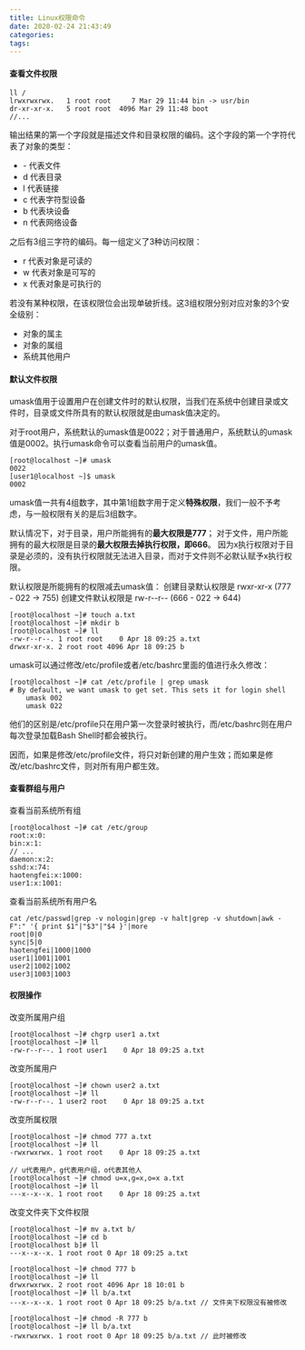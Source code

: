 ```yaml
---
title: Linux权限命令
date: 2020-02-24 21:43:49
categories:
tags:
---
```

#### 查看文件权限
```linux
ll /
lrwxrwxrwx.   1 root root     7 Mar 29 11:44 bin -> usr/bin
dr-xr-xr-x.   5 root root  4096 Mar 29 11:48 boot
//...
```
输出结果的第一个字段就是描述文件和目录权限的编码。这个字段的第一个字符代表了对象的类型：

 - \-  代表文件
 - d  代表目录
 - l  代表链接
 - c  代表字符型设备
 - b  代表块设备
 - n  代表网络设备

之后有3组三字符的编码。每一组定义了3种访问权限：

 - r 代表对象是可读的
 - w 代表对象是可写的
 - x 代表对象是可执行的

若没有某种权限，在该权限位会出现单破折线。这3组权限分别对应对象的3个安全级别：

 - 对象的属主
 - 对象的属组
 - 系统其他用户


#### 默认文件权限
umask值用于设置用户在创建文件时的默认权限，当我们在系统中创建目录或文件时，目录或文件所具有的默认权限就是由umask值决定的。

对于root用户，系统默认的umask值是0022；对于普通用户，系统默认的umask值是0002。执行umask命令可以查看当前用户的umask值。
```linux
[root@localhost ~]# umask
0022
[user1@localhost ~]$ umask
0002
```

umask值一共有4组数字，其中第1组数字用于定义**特殊权限**，我们一般不予考虑，与一般权限有关的是后3组数字。

默认情况下，对于目录，用户所能拥有的**最大权限是777**；
对于文件，用户所能拥有的最大权限是目录的**最大权限去掉执行权限，即666**。
因为x执行权限对于目录是必须的，没有执行权限就无法进入目录，而对于文件则不必默认赋予x执行权限。

默认权限是所能拥有的权限减去umask值：
创建目录默认权限是 rwxr-xr-x (777 - 022  ->  755)
创建文件默认权限是 rw-r--r-- (666 - 022 -> 644)
```linux
[root@localhost ~]# touch a.txt
[root@localhost ~]# mkdir b
[root@localhost ~]# ll
-rw-r--r--. 1 root root    0 Apr 18 09:25 a.txt
drwxr-xr-x. 2 root root 4096 Apr 18 09:25 b
```

umask可以通过修改/etc/profile或者/etc/bashrc里面的值进行永久修改：
```linux
[root@localhost ~]# cat /etc/profile | grep umask
# By default, we want umask to get set. This sets it for login shell
    umask 002
    umask 022
```

他们的区别是/etc/profile只在用户第一次登录时被执行，而/etc/bashrc则在用户每次登录加载Bash Shell时都会被执行。

因而，如果是修改/etc/profile文件，将只对新创建的用户生效；而如果是修改/etc/bashrc文件，则对所有用户都生效。

#### 查看群组与用户
查看当前系统所有组
```linux
[root@localhost ~]# cat /etc/group
root:x:0:
bin:x:1:
// ...
daemon:x:2:
sshd:x:74:
haotengfei:x:1000:
user1:x:1001:
```

查看当前系统所有用户名
```linux
cat /etc/passwd|grep -v nologin|grep -v halt|grep -v shutdown|awk -F":" '{ print $1"|"$3"|"$4 }'|more
root|0|0
sync|5|0
haotengfei|1000|1000
user1|1001|1001
user2|1002|1002
user3|1003|1003
```

#### 权限操作
改变所属用户组
```linux
[root@localhost ~]# chgrp user1 a.txt
[root@localhost ~]# ll
-rw-r--r--. 1 root user1    0 Apr 18 09:25 a.txt
```

改变所属用户
```linux
[root@localhost ~]# chown user2 a.txt
[root@localhost ~]# ll
-rw-r--r--. 1 user2 root    0 Apr 18 09:25 a.txt
```

改变所属权限
```linux
[root@localhost ~]# chmod 777 a.txt
[root@localhost ~]# ll
-rwxrwxrwx. 1 root root    0 Apr 18 09:25 a.txt
```
```linux
// u代表用户，g代表用户组，o代表其他人
[root@localhost ~]# chmod u=x,g=x,o=x a.txt
[root@localhost ~]# ll
---x--x--x. 1 root root    0 Apr 18 09:25 a.txt
```

改变文件夹下文件权限
```linux
[root@localhost ~]# mv a.txt b/
[root@localhost ~]# cd b
[root@localhost b]# ll
---x--x--x. 1 root root 0 Apr 18 09:25 a.txt

[root@localhost ~]# chmod 777 b
[root@localhost ~]# ll
drwxrwxrwx. 2 root root 4096 Apr 18 10:01 b
[root@localhost ~]# ll b/a.txt
---x--x--x. 1 root root 0 Apr 18 09:25 b/a.txt // 文件夹下权限没有被修改

[root@localhost ~]# chmod -R 777 b
[root@localhost ~]# ll b/a.txt
-rwxrwxrwx. 1 root root 0 Apr 18 09:25 b/a.txt // 此时被修改
```



